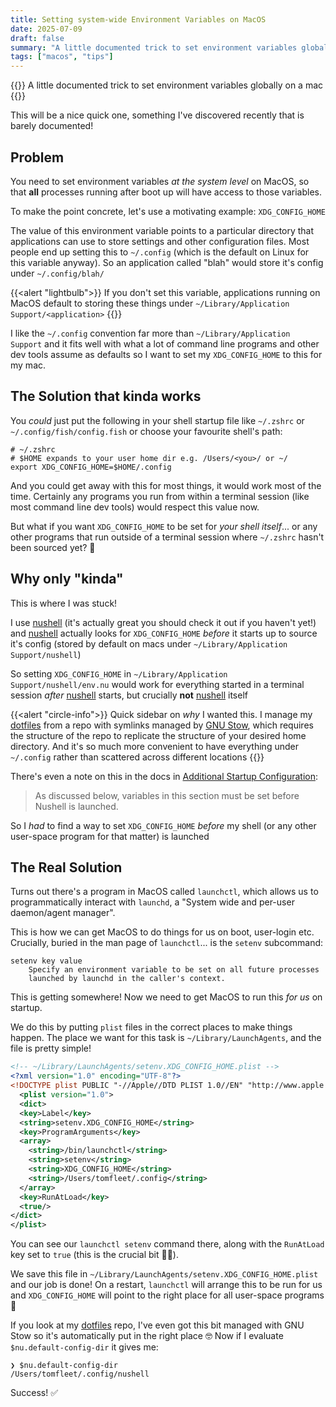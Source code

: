 ```yaml
---
title: Setting system-wide Environment Variables on MacOS
date: 2025-07-09
draft: false
summary: "A little documented trick to set environment variables globally on a mac"
tags: ["macos", "tips"]
---
```


{{<lead>}}
A little documented trick to set environment variables globally on a mac
{{</lead>}}

This will be a nice quick one, something I've discovered recently that is barely documented!

## Problem

You need to set environment variables *at the system level* on MacOS, so that **all** processes running after boot up will have access to those variables.

To make the point concrete, let's use a motivating example: `XDG_CONFIG_HOME`

The value of this environment variable points to a particular directory that applications can use to store settings and other configuration files. Most people end up setting
this to `~/.config` (which is the default on Linux for this variable anyway). So an application called "blah" would store it's config under `~/.config/blah/`

{{<alert "lightbulb">}}
If you don't set this variable, applications running on MacOS default to storing these things under `~/Library/Application Support/<application>`
{{</alert>}}

I like the `~/.config` convention far more than `~/Library/Application Support` and it fits well with what a lot of command line programs and other dev tools assume as defaults
so I want to set my `XDG_CONFIG_HOME` to this for my mac.

## The Solution that kinda works

You *could* just put the following in your shell startup file like `~/.zshrc` or `~/.config/fish/config.fish` or choose your favourite shell's path:

```shell
# ~/.zshrc
# $HOME expands to your user home dir e.g. /Users/<you>/ or ~/
export XDG_CONFIG_HOME=$HOME/.config
```

And you could get away with this for most things, it would work most of the time. Certainly any programs you run from within a terminal session (like most command line dev tools)
would respect this value now.

But what if you want `XDG_CONFIG_HOME` to be set for *your shell itself*... or any other programs that run outside of a terminal session where `~/.zshrc` hasn't been sourced yet? 🤔

## Why only "kinda"

This is where I was stuck!

I use [nushell] (it's actually great you should check it out if you haven't yet!) and [nushell] actually looks for `XDG_CONFIG_HOME` *before* it starts up to
source it's config (stored by default on macs under `~/Library/Application Support/nushell`)

So setting `XDG_CONFIG_HOME` in `~/Library/Application Support/nushell/env.nu` would work for everything started in a terminal session *after* [nushell] starts, but crucially **not** [nushell]
itself

{{<alert "circle-info">}}
Quick sidebar on *why* I wanted this. I manage my [dotfiles](https://github.com/FollowTheProcess/dotfiles) from a repo with symlinks managed by [GNU Stow](https://www.gnu.org/software/stow/), which requires the structure of the repo to replicate the structure
of your desired home directory. And it's so much more convenient to have everything under `~/.config` rather than scattered across different locations
{{</alert>}}

There's even a note on this in the docs in [Additional Startup Configuration]:

> As discussed below, variables in this section must be set before Nushell is launched.

So I *had* to find a way to set `XDG_CONFIG_HOME` *before* my shell (or any other user-space program for that matter) is launched

## The Real Solution

Turns out there's a program in MacOS called `launchctl`, which allows us to programmatically interact with `launchd`, a "System wide and per-user daemon/agent manager".

This is how we can get MacOS to do things for us on boot, user-login etc. Crucially, buried in the man page of `launchctl`... is the `setenv` subcommand:

```plaintext
setenv key value
    Specify an environment variable to be set on all future processes
    launched by launchd in the caller's context.
```

This is getting somewhere! Now we need to get MacOS to run this *for us* on startup.

We do this by putting `plist` files in the correct places to make things happen. The place we want for this task is `~/Library/LaunchAgents`, and the file is pretty simple!

```xml
<!-- ~/Library/LaunchAgents/setenv.XDG_CONFIG_HOME.plist -->
<?xml version="1.0" encoding="UTF-8"?>
<!DOCTYPE plist PUBLIC "-//Apple//DTD PLIST 1.0//EN" "http://www.apple.com/DTDs/PropertyList-1.0.dtd">
  <plist version="1.0">
  <dict>
  <key>Label</key>
  <string>setenv.XDG_CONFIG_HOME</string>
  <key>ProgramArguments</key>
  <array>
    <string>/bin/launchctl</string>
    <string>setenv</string>
    <string>XDG_CONFIG_HOME</string>
    <string>/Users/tomfleet/.config</string>
  </array>
  <key>RunAtLoad</key>
  <true/>
</dict>
</plist>
```

You can see our `launchctl setenv` command there, along with the `RunAtLoad` key set to `true` (this is the crucial bit 👌🏻).

We save this file in `~/Library/LaunchAgents/setenv.XDG_CONFIG_HOME.plist` and our job is done! On a restart, `launchctl` will arrange this to be run for us and `XDG_CONFIG_HOME` will point to the right place for all user-space
programs 🎉

If you look at my [dotfiles] repo, I've even got this bit managed with GNU Stow so it's automatically put in the right place 🤓 Now if I evaluate `$nu.default-config-dir` it
gives me:

```shell
❯ $nu.default-config-dir
/Users/tomfleet/.config/nushell
```

Success! ✅

[nushell]: https://www.nushell.sh
[Additional Startup Configuration]: https://www.nushell.sh/book/configuration.html#additional-startup-configuration
[dotfiles]: https://github.com/FollowTheProcess/dotfiles
